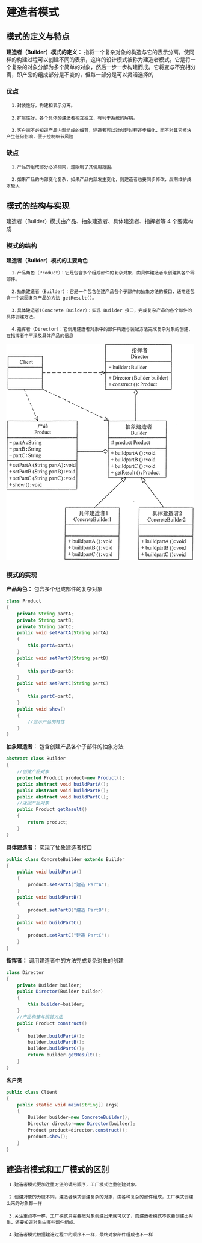 # 建造者模式
## 模式的定义与特点
**建造者（Builder）模式的定义：** 指将一个复杂对象的构造与它的表示分离，使同样的构建过程可以创建不同的表示，这样的设计模式被称为建造者模式。它是将一个复杂的对象分解为多个简单的对象，然后一步一步构建而成。它将变与不变相分离，即产品的组成部分是不变的，但每一部分是可以灵活选择的  
### 优点
  
      1.封装性好，构建和表示分离。
      
      2.扩展性好，各个具体的建造者相互独立，有利于系统的解耦。
      
      3.客户端不必知道产品内部组成的细节，建造者可以对创建过程逐步细化，而不对其它模块产生任何影响，便于控制细节风险
### 缺点
 
      1.产品的组成部分必须相同，这限制了其使用范围。
        
      2.如果产品的内部变化复杂，如果产品内部发生变化，则建造者也要同步修改，后期维护成本较大

## 模式的结构与实现
建造者（Builder）模式由产品、抽象建造者、具体建造者、指挥者等 4 个要素构成  
### 模式的结构
**建造者（Builder）模式的主要角色** 
 
      1.产品角色（Product）：它是包含多个组成部件的复杂对象，由具体建造者来创建其各个零部件。
      
      2.抽象建造者（Builder）：它是一个包含创建产品各个子部件的抽象方法的接口，通常还包含一个返回复杂产品的方法 getResult()。
         
      3.具体建造者(Concrete Builder）：实现 Builder 接口，完成复杂产品的各个部件的具体创建方法。
         
      4.指挥者（Director）：它调用建造者对象中的部件构造与装配方法完成复杂对象的创建，在指挥者中不涉及具体产品的信息
      
![建造者模式结构](image/建造者模式/1.gif)
### 模式的实现
**产品角色：** 包含多个组成部件的复杂对象  
```java
class Product
{
    private String partA;
    private String partB;
    private String partC;
    public void setPartA(String partA)
    {
        this.partA=partA;
    }
    public void setPartB(String partB)
    {
        this.partB=partB;
    }
    public void setPartC(String partC)
    {
        this.partC=partC;
    }
    public void show()
    {
        //显示产品的特性
    }
}
```
**抽象建造者：** 包含创建产品各个子部件的抽象方法  
```java
abstract class Builder
{
    //创建产品对象
    protected Product product=new Product();
    public abstract void buildPartA();
    public abstract void buildPartB();
    public abstract void buildPartC();
    //返回产品对象
    public Product getResult()
    {
        return product;
    }
}
```
**具体建造者：** 实现了抽象建造者接口  
```java
public class ConcreteBuilder extends Builder
{
    public void buildPartA()
    {
        product.setPartA("建造 PartA");
    }
    public void buildPartB()
    {
        product.setPartB("建造 PartB");
    }
    public void buildPartC()
    {
        product.setPartC("建造 PartC");
    }
}
```
**指挥者：** 调用建造者中的方法完成复杂对象的创建
```java
class Director
{
    private Builder builder;
    public Director(Builder builder)
    {
        this.builder=builder;
    }
    //产品构建与组装方法
    public Product construct()
    {
        builder.buildPartA();
        builder.buildPartB();
        builder.buildPartC();
        return builder.getResult();
    }
}
```
**客户类**  
```java
public class Client
{
    public static void main(String[] args)
    {
        Builder builder=new ConcreteBuilder();
        Director director=new Director(builder);
        Product product=director.construct();
        product.show();
    }
}
```
## 建造者模式和工厂模式的区别
     1.建造者模式更加注重方法的调用顺序，工厂模式注重创建对象。
     
     2.创建对象的力度不同，建造者模式创建复杂的对象，由各种复杂的部件组成，工厂模式创建出来的对象都一样
     
     3.关注重点不一样，工厂模式只需要把对象创建出来就可以了，而建造者模式不仅要创建出对象，还要知道对象由哪些部件组成。
       
     4.建造者模式根据建造过程中的顺序不一样，最终对象部件组成也不一样
